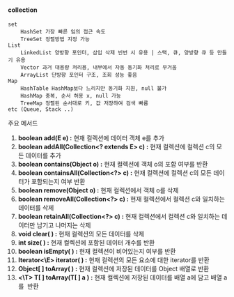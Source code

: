 #### collection
	set
		HashSet 가장 빠른 임의 접근 속도
		TreeSet 정렬방법 지정 가능
	List
		LinkedList 양방향 포인터, 삽입 삭제 빈번 시 유용 | 스택, 큐, 양방향 큐 등 만들기 유용
		Vector 과거 대용량 처리용, 내부에서 자동 동기화 처리로 무거움
		ArrayList 단방향 포인터 구조, 조회 성능 좋음
	Map
		HashTable HashMap보다 느리지만 동기화 지원, null 불가
		HashMap 중복, 순서 허용 x, null 가능
		TreeMap 정렬된 순서대로 키, 값 저장하여 검색 빠름
	etc (Queue, Stack ..)


주요 메서드
1. **boolean add(E e) :** 현재 컬렉션에 데이터 객체 e를 추가
2. **boolean addAll(Collection\<? extends E> c) :** 현재 컬렉션에 컬렉션 c의 모든 데이터를 추가 
3. **boolean contains(Object o) :** 현재 컬렉션에 객체 o의 포함 여부를 반환
4. **boolean containsAll(Collection\<?> c) :** 현재 컬렉션에 컬렉션 c의 모든 데이터가 포함되는지 여부 반환
5. **boolean remove(Object o) :** 현재 컬렉션에서 객체 o를 삭제
6. **boolean removeAll(Collection\<?> c) :** 현재 컬렉션에서 컬렉션 c와 일치하는 데이터를 삭제
7. **boolean retainAll(Collection\<?> c) :** 현재 컬렉션에서 컬렉션 c와 일치하는 데이터만 남기고 나머지는 삭제
8. **void clear( ) :** 현재 컬렉션의 모든 데이터를 삭제 
9. **int size( ) :** 현재 컬렉션에 포함된 데이터 개수를 반환 
10. **boolean isEmpty( ) :** 현재 컬렉션이 비어있는지 여부를 반환  
11. **Iterator<\E> iterator( ) :** 현재 컬렉션의 모든 요소에 대한 iterator를 반환 
12. **Object[ ] toArray( ) :** 현재 컬렉션에 저장된 데이터를 Object 배열로 반환
13. **<\T> T[ ] toArray(T[ ] a ) :** 현재 컬렉션에 저장된 데이터를 배열 a에 담고 배열 a를  반환

